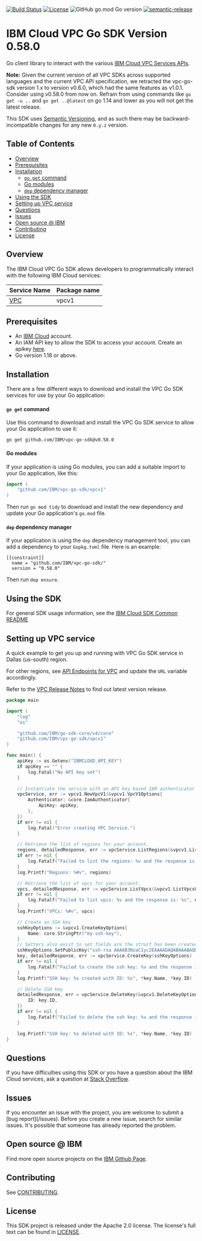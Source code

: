 [![Build Status](https://travis-ci.com/IBM/vpc-go-sdk.svg?branch=master)](https://travis-ci.com/IBM/vpc-go-sdk)
[![License](https://img.shields.io/badge/License-Apache%202.0-blue.svg)](https://opensource.org/licenses/Apache-2.0)
![GitHub go.mod Go version](https://img.shields.io/github/go-mod/go-version/IBM/vpc-go-sdk)
[![semantic-release](https://img.shields.io/badge/%20%20%F0%9F%93%A6%F0%9F%9A%80-semantic--release-e10079.svg)](https://github.com/semantic-release/semantic-release)

# IBM Cloud VPC Go SDK Version 0.58.0
Go client library to interact with the various [IBM Cloud VPC Services APIs](https://cloud.ibm.com/apidocs?category=vpc).

**Note:** Given the current version of all VPC SDKs across supported languages and the current VPC API specification, we retracted the vpc-go-sdk version 1.x to version v0.6.0, which had the same features as v1.0.1.
Consider using v0.58.0 from now on. Refrain from using commands like `go get -u ..` and `go get ..@latest` on go 1.14 and lower as you will not get the latest release.

This SDK uses [Semantic Versioning](https://semver.org), and as such there may be backward-incompatible changes for any new `0.y.z` version.
## Table of Contents
<!--
  The TOC below is generated using the `markdown-toc` node package.

      https://github.com/jonschlinkert/markdown-toc

  You should regenerate the TOC after making changes to this file.

      npx markdown-toc -i README.md
  -->

<!-- toc -->

- [Overview](#overview)
- [Prerequisites](#prerequisites)
- [Installation](#installation)
    + [`go get` command](#go-get-command)
    + [Go modules](#go-modules)
    + [`dep` dependency manager](#dep-dependency-manager)
- [Using the SDK](#using-the-sdk)
- [Setting up VPC service](#setting-up-vpc-service)
- [Questions](#questions)
- [Issues](#issues)
- [Open source @ IBM](#open-source--ibm)
- [Contributing](#contributing)
- [License](#license)

<!-- tocstop -->

## Overview

The IBM Cloud VPC Go SDK allows developers to programmatically interact with the following IBM Cloud services:

Service Name | Package name
--- | ---
[VPC](https://cloud.ibm.com/apidocs/vpc) | vpcv1

## Prerequisites

[ibm-cloud-onboarding]: https://cloud.ibm.com/registration

* An [IBM Cloud][ibm-cloud-onboarding] account.
* An IAM API key to allow the SDK to access your account. Create an apikey [here](https://cloud.ibm.com/iam/apikeys).
* Go version 1.18 or above.

## Installation
There are a few different ways to download and install the VPC Go SDK services for use by your
Go application:

#### `go get` command
Use this command to download and install the VPC Go SDK service to allow your Go application to
use it:

```
go get github.com/IBM/vpc-go-sdk@v0.58.0
```


#### Go modules
If your application is using Go modules, you can add a suitable import to your
Go application, like this:


```go
import (
	"github.com/IBM/vpc-go-sdk/vpcv1"
)
```

Then run `go mod tidy` to download and install the new dependency and update your Go application's
`go.mod` file.


#### `dep` dependency manager
If your application is using the `dep` dependency management tool, you can add a dependency
to your `Gopkg.toml` file.  Here is an example:

```
[[constraint]]
  name = "github.com/IBM/vpc-go-sdk/"
  version = "0.58.0"
```

Then run `dep ensure`.

## Using the SDK
For general SDK usage information, see the [IBM Cloud SDK Common README](https://github.com/IBM/ibm-cloud-sdk-common/blob/master/README.md)

## Setting up VPC service

A quick example to get you up and running with VPC Go SDK service in Dallas (us-south) region.

For other regions, see [API Endpoints for VPC](https://cloud.ibm.com/apidocs/vpc#api-endpoint) and update the `URL` variable accordingly.


Refer to the [VPC Release Notes](https://cloud.ibm.com/docs/vpc?topic=vpc-release-notes) to find out latest version release.

```go
package main

import (
	"log"
	"os"

	"github.com/IBM/go-sdk-core/v4/core"
	"github.com/IBM/vpc-go-sdk/vpcv1"
)

func main() {
	apiKey := os.Getenv("IBMCLOUD_API_KEY")
	if apiKey == "" {
		log.Fatal("No API key set")
	}

	// Instantiate the service with an API key based IAM authenticator
	vpcService, err := vpcv1.NewVpcV1(&vpcv1.VpcV1Options{
		Authenticator: &core.IamAuthenticator{
			ApiKey: apiKey,
		},
	})
	if err != nil {
		log.Fatal("Error creating VPC Service.")
	}

	// Retrieve the list of regions for your account.
	regions, detailedResponse, err := vpcService.ListRegions(&vpcv1.ListRegionsOptions{})
	if err != nil {
		log.Fatalf("Failed to list the regions: %v and the response is: %s", err, detailedResponse)
	}
	log.Printf("Regions: %#v", regions)

	// Retrieve the list of vpcs for your account.
	vpcs, detailedResponse, err := vpcService.ListVpcs(&vpcv1.ListVpcsOptions{})
	if err != nil {
		log.Fatalf("Failed to list vpcs: %v and the response is: %s", err, detailedResponse)
	}
	log.Printf("VPCs: %#v", vpcs)

	// Create an SSH key
	sshKeyOptions := &vpcv1.CreateKeyOptions{
		Name: core.StringPtr("my-ssh-key"),
	}
	// Setters also exist to set fields are the struct has been created
	sshKeyOptions.SetPublicKey("ssh-rsa AAAAB3NzaC1yc2EAAAADAQABAAABAQDsnrSAe8eBi8mS576Z96UtYgUzDR9Sbw/s1ELxsa1KUK82JQ0Ejmz31N6sHyiT/l5533JgGL6rKamLFziMY2VX2bdyuF5YzyHhmapT+e21kuTatB50UsXzxlYEWpCmFdnd4LhwFn6AycJWOV0k3e0ePpVxgHc+pVfE89322cbmfuppeHxvxc+KSzQNYC59A+A2vhucbuWppyL3EIF4YgLwOr5iDISm1IR0+EEL3yJQIG4M2WKu526anI85QBcIWyFwQXOpdcX2eZRcd6WW2EgAM3fIOaezkm0CFrsz8rQ0MPYZI4BS2CWwg5d4Bj7SU2sjXz62gfQkQGTYWSqhizVb root@localhost")
	key, detailedResponse, err := vpcService.CreateKey(sshKeyOptions)
	if err != nil {
		log.Fatalf("Failed to create the ssh key: %v and the response is: %s", err, detailedResponse)
	}
	log.Printf("SSH key: %s created with ID: %s", *key.Name, *key.ID)

	// Delete SSH key
	detailedResponse, err = vpcService.DeleteKey(&vpcv1.DeleteKeyOptions{
		ID: key.ID,
	})
	if err != nil {
		log.Fatalf("Failed to delete the ssh key: %v and the response is: %s", err, detailedResponse)
	}

	log.Printf("SSH key: %s deleted with ID: %s", *key.Name, *key.ID)
}
```

## Questions

If you have difficulties using this SDK or you have a question about the IBM Cloud services,
ask a question at
[Stack Overflow](http://stackoverflow.com/questions/ask?tags=ibm-cloud).

## Issues
If you encounter an issue with the project, you are welcome to submit a
[bug report](<github-repo-url>/issues).
Before you create a new issue, search for similar issues. It's possible that someone has already reported the problem.

## Open source @ IBM
Find more open source projects on the [IBM Github Page](http://ibm.github.io/).

## Contributing
See [CONTRIBUTING](CONTRIBUTING.md).

## License

This SDK project is released under the Apache 2.0 license.
The license's full text can be found in [LICENSE](LICENSE).
